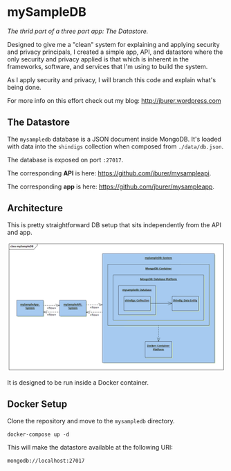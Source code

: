 # mySampleDB

<i>The thrid part of a three part app: The Datastore.</i>

Designed to give me a "clean" system for explaining and applying security and
privacy principals, I created a simple app, API, and datastore where the
only security and privacy applied is that which is inherent in the frameworks, software,
and services that I'm using to build the system.

As I apply security and privacy, I will branch this code and explain what's being done.

For more info on this effort check out my blog: <a href="http://jburer.wordpress.com" target="_blank">http://jburer.wordpress.com</a>

## The Datastore

The <code>mysampledb</code> database is a JSON document inside MongoDB. It's loaded with data
into the <code>shindigs</code> collection when composed from
<code>./data/db.json</code>.

The database is exposed on port <code>:27017</code>.

The corresponding <b>API</b> is here: <a href="https://github.com/jburer/mysampleapi" target="_blank">https://github.com/jburer/mysampleapi</a>.

The corresponding <b>app</b> is here: <a href="https://github.com/jburer/mysampleapp" target="_blank">https://github.com/jburer/mysampleapp</a>.

## Architecture

This is pretty straightforward DB setup that sits independently from the API and app.

<img src="./images/mySampleDB.gif" alt="mySampleDB">

It is designed to be run inside a Docker container.

## Docker Setup

Clone the repository and move to the <code>mysampledb</code> directory.

```
docker-compose up -d
```

This will make the datastore available at the following URI:

```
mongodb://localhost:27017
```
